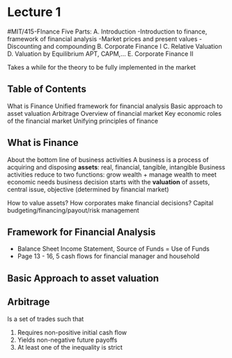 # Lecture 1
#MIT/415-FInance
Five Parts:
A. Introduction 
-Introduction to finance, framework of financial analysis
-Market prices and present values
-Discounting and compounding
B. Corporate Finance I
C. Relative Valuation
D. Valuation by Equilibrium
APT, CAPM,…
E. Corporate Finance II

Takes a while for the theory to be fully implemented in the market

## Table of Contents
What is Finance
Unified framework for financial analysis
Basic approach to asset valuation
Arbitrage
Overview of financial market
Key economic roles of the financial market
Unifying principles of finance

## What is Finance
About the bottom line of business activities
A business is a process of acquiring and disposing **assets**: real, financial, tangible, intangible
Business activities reduce to two functions: grow wealth + manage wealth to meet economic needs
business decision starts with the **valuation** of assets, central issue, objective (determined by financial market)

How to value assets? How corporates make financial decisions? Capital budgeting/financing/payout/risk management

## Framework for Financial Analysis
- Balance Sheet 
Income Statement, Source of Funds = Use of Funds
- Page 13 - 16, 5 cash flows for financial manager and household
## Basic Approach to asset valuation
## Arbitrage
Is a set of trades such that
1. Requires non-positive initial cash flow
2. Yields non-negative future payoffs
3. At least one of the inequality is strict

